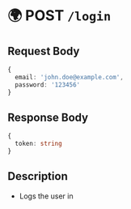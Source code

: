 # 🌍 POST `/login`

## Request Body

```ts
{
  email: 'john.doe@example.com',
  password: '123456'
}
```

## Response Body

```ts
{
  token: string
}
```

## Description

- Logs the user in
